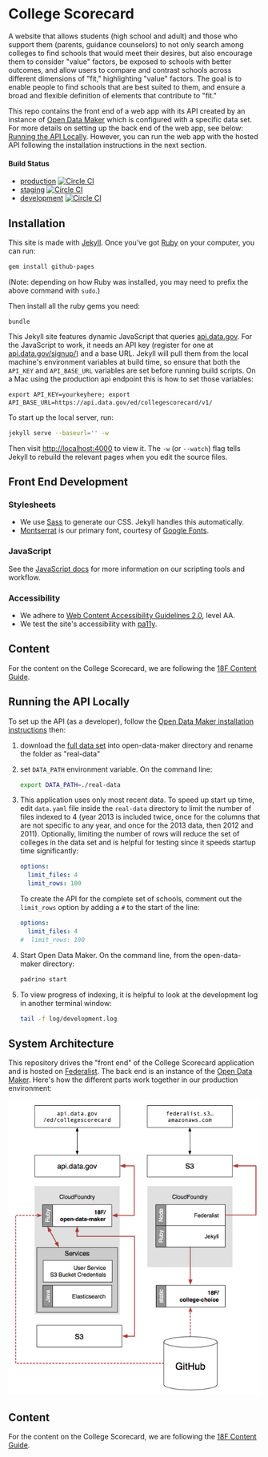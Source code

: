 # College Scorecard

A website that allows students (high school and adult) and those who support them (parents, guidance counselors)
to not only search among colleges to find schools that would meet their desires, but also encourage them to consider
"value" factors, be exposed to schools with better outcomes, and allow users to compare and contrast schools across
different dimensions of "fit," highlighting "value" factors. The goal is to enable people to find schools that are
best suited to them, and ensure a broad and flexible definition of elements that contribute to "fit."

This repo contains the front end of a web app with its API created by an instance of [Open Data Maker](https://github.com/18F/open-data-maker) which is configured with a specific data set. For more details on setting up the back end of the web app, see below: [Running the API Locally](#running-the-api-locally).  However, you can run the web app with the hosted API following the installation instructions in the next section.

#### Build Status
* [production](https://github.com/18F/college-choice/tree/master/) [![Circle CI](https://circleci.com/gh/18F/college-choice.svg?style=svg)](https://circleci.com/gh/18F/college-choice)
* [staging](https://github.com/18F/college-choice/tree/staging/) [![Circle CI](https://circleci.com/gh/18F/college-choice/tree/staging.svg?style=svg)](https://circleci.com/gh/18F/college-choice/tree/staging)
* [development](https://github.com/18F/college-choice/tree/dev/) [![Circle CI](https://circleci.com/gh/18F/college-choice/tree/dev.svg?style=svg)](https://circleci.com/gh/18F/college-choice/tree/dev)


## Installation
This site is made with [Jekyll]. Once you've got [Ruby] on your computer, you
can run:

```sh
gem install github-pages
```

(Note: depending on how Ruby was installed, you may need to prefix the above
command with `sudo`.)

Then install all the ruby gems you need:

```
bundle
```

This Jekyll site features dynamic JavaScript that queries [api.data.gov](https://api.data.gov/). 
For the JavaScript to work, it needs an API key (register for one at 
[api.data.gov/signup/](https://api.data.gov/signup/))
and a base URL. Jekyll will pull them from the local machine's
environment variables at build time, so ensure that both the `API_KEY` and
`API_BASE_URL` variables are set before running build scripts. On a Mac using the production api
endpoint this is how to set those variables:

```
export API_KEY=yourkeyhere; export API_BASE_URL=https://api.data.gov/ed/collegescorecard/v1/
```

To start up the local server, run:

```sh
jekyll serve --baseurl='' -w
```

Then visit [http://localhost:4000](http://localhost:4000) to view it. The `-w`
(or `--watch`) flag tells Jekyll to rebuild the relevant pages when you edit
the source files.


## Front End Development

### Stylesheets
- We use [Sass] to generate our CSS. Jekyll handles this automatically.
- [Montserrat] is our primary font, courtesy of [Google Fonts](https://www.google.com/fonts/).

### JavaScript
See the [JavaScript docs](js/#readme) for more information on our scripting tools and
workflow.

### Accessibility
- We adhere to [Web Content Accessibility Guidelines 2.0](https://www.w3.org/WAI/WCAG20/quickref/),
  level AA.
- We test the site's accessibility with [pa11y](http://pa11y.org/).


## Content
For the content on the College Scorecard, we are following the [18F Content Guide].


## Running the API Locally
To set up the API (as a developer), follow the [Open Data Maker installation
instructions](https://github.com/18F/open-data-maker/blob/dev/INSTALL.md) then:

1. download the [full data set] into open-data-maker directory and rename the
   folder as "real-data"

1. set `DATA_PATH` environment variable.  On the command line:

    ```sh
    export DATA_PATH=./real-data
    ```

1. This application uses only most recent data.  To speed up start up time,
   edit `data.yaml` file inside the `real-data` directory to limit the number
   of files indexed to 4 (year 2013 is included twice, once for the columns
   that are not specific to any year, and once for the 2013 data, then 2012 and
   2011).  Optionally, limiting the number of rows will reduce the set of
   colleges in the data set and is helpful for testing since it speeds startup
   time significantly:

    ```yaml
    options:
      limit_files: 4
      limit_rows: 100
    ```

    To create the API for the complete set of schools, comment out the `limit_rows`
    option by adding a `#` to the start of the line:

    ```yaml
    options:
      limit_files: 4
    #  limit_rows: 100
    ```

1. Start Open Data Maker.  On the command line, from the open-data-maker
   directory:

    ```sh
    padrino start
    ```

1. To view progress of indexing, it is helpful to look at the development log
   in another terminal window:

    ```sh
    tail -f log/development.log
    ```


## System Architecture
This repository drives the "front end" of the College Scorecard application and
is hosted on [Federalist]. The back end is an instance of the [Open Data Maker].
Here's how the different parts work together in our production environment:

![system architecture](docs/architecture-diagram.png)


## Content
For the content on the College Scorecard, we are following the [18F Content Guide].

[18F Content Guide]: https://pages.18f.gov/content-guide/
[Federalist]: https://github.com/18F/federalist
[full data set]: https://s3.amazonaws.com/ed-college-choice-public/CollegeScorecard_Raw_Data.zip
[Open Data Maker]: https://github.com/18F/open-data-maker/
[Jekyll]: http://jekyllrb.com/
[Montserrat]: https://www.google.com/fonts/specimen/Montserrat
[Ruby]: https://www.ruby-lang.org/
[Sass]: http://sass-lang.com/
